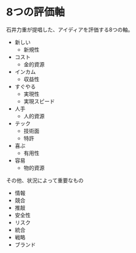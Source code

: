 # 8つの評価軸

石井力重が提唱した、アイディアを評価する8つの軸。

- 新しい
  - 新規性
- コスト
  - 金的資源
- インカム
  - 収益性
- すぐやる
  - 実現性
  - 実現スピード
- 人手
  - 人的資源
- テック
  - 技術面
  - 特許
- 喜ぶ
  - 有用性
- 容易
  - 物的資源

その他、状況によって重要なもの

- 情報
- 競合
- 推敲
- 安全性
- リスク
- 統合
- 戦略
- ブランド
